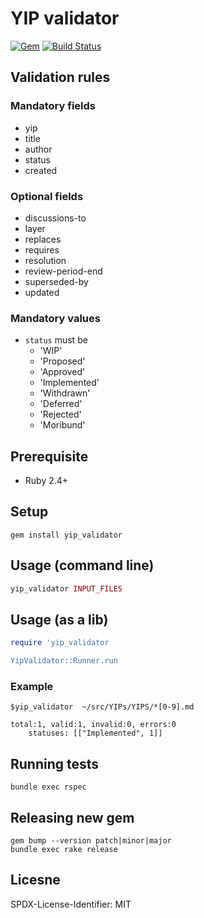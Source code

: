 # YIP validator
[![Gem](https://img.shields.io/gem/v/yip_validator.svg?style=flat)](http://rubygems.org/gems/yip_validator "View this project in Rubygems")
[![Build Status](https://travis-ci.com/sambacha/yip_validator.svg?branch=master)](https://travis-ci.com/sambacha/yip_validator)

## Validation rules

### Mandatory fields

- yip
- title
- author
- status
- created

### Optional fields

- discussions-to
- layer
- replaces
- requires
- resolution
- review-period-end
- superseded-by
- updated

### Mandatory values

- `status` must be 
	* 'WIP'
	* 'Proposed'
	* 'Approved'
	* 'Implemented'
	* 'Withdrawn'
	* 'Deferred' 
	* 'Rejected'
	* 'Moribund'

## Prerequisite

- Ruby 2.4+

## Setup

```
gem install yip_validator
```

## Usage (command line)

```ruby
yip_validator INPUT_FILES
```

## Usage (as a lib)

```ruby
require 'yip_validator

YipValidator::Runner.run 
```

### Example

```
$yip_validator  ~/src/YIPs/YIPS/*[0-9].md

total:1, valid:1, invalid:0, errors:0
	statuses: [["Implemented", 1]]

```

## Running tests

```
bundle exec rspec
```

## Releasing new gem

```
gem bump --version patch|minor|major
bundle exec rake release
```

## Licesne 
SPDX-License-Identifier: MIT
